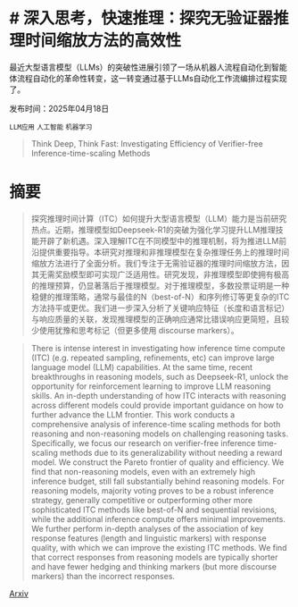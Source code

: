 # # 深入思考，快速推理：探究无验证器推理时间缩放方法的高效性
最近大型语言模型（LLMs）的突破性进展引领了一场从机器人流程自动化到智能体流程自动化的革命性转变，这一转变通过基于LLMs自动化工作流编排过程实现了。

发布时间：2025年04月18日

`LLM应用` `人工智能` `机器学习`

> Think Deep, Think Fast: Investigating Efficiency of Verifier-free Inference-time-scaling Methods

# 摘要

> 探究推理时间计算（ITC）如何提升大型语言模型（LLM）能力是当前研究热点。近期，推理模型如Deepseek-R1的突破为强化学习提升LLM推理技能开辟了新机遇。深入理解ITC在不同模型中的推理机制，将为推进LLM前沿提供重要指导。本研究对推理和非推理模型在复杂推理任务上的推理时间缩放方法进行了全面分析。我们专注于无需验证器的推理时间缩放方法，因其无需奖励模型即可实现广泛适用性。研究发现，非推理模型即使拥有极高的推理预算，仍显著落后于推理模型。对于推理模型，多数投票证明是一种稳健的推理策略，通常与最佳的N（best-of-N）和序列修订等更复杂的ITC方法持平或更优。我们进一步深入分析了关键响应特征（长度和语言标记）与响应质量的关联，发现推理模型的正确响应通常比错误响应更简短，且较少使用犹豫和思考标记（但更多使用 discourse markers）。

> There is intense interest in investigating how inference time compute (ITC) (e.g. repeated sampling, refinements, etc) can improve large language model (LLM) capabilities. At the same time, recent breakthroughs in reasoning models, such as Deepseek-R1, unlock the opportunity for reinforcement learning to improve LLM reasoning skills. An in-depth understanding of how ITC interacts with reasoning across different models could provide important guidance on how to further advance the LLM frontier. This work conducts a comprehensive analysis of inference-time scaling methods for both reasoning and non-reasoning models on challenging reasoning tasks. Specifically, we focus our research on verifier-free inference time-scaling methods due to its generalizability without needing a reward model. We construct the Pareto frontier of quality and efficiency. We find that non-reasoning models, even with an extremely high inference budget, still fall substantially behind reasoning models. For reasoning models, majority voting proves to be a robust inference strategy, generally competitive or outperforming other more sophisticated ITC methods like best-of-N and sequential revisions, while the additional inference compute offers minimal improvements. We further perform in-depth analyses of the association of key response features (length and linguistic markers) with response quality, with which we can improve the existing ITC methods. We find that correct responses from reasoning models are typically shorter and have fewer hedging and thinking markers (but more discourse markers) than the incorrect responses.

[Arxiv](https://arxiv.org/abs/2504.14047)
